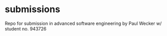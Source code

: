 # submissions
Repo for submission in advanced software engineering by Paul Wecker w/ student no. 943726

